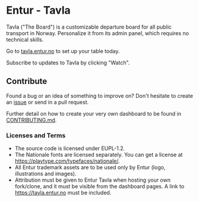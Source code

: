 # Entur - Tavla

Tavla ("The Board") is a customizable departure board for all public transport in Norway.
Personalize it from its admin panel, which requires no technical skills.

Go to [tavla.entur.no](https://tavla.entur.no) to set up your table today.

Subscribe to updates to Tavla by clicking "Watch".

## Contribute

Found a bug or an idea of something to improve on? Don't hesitate to create an [issue](https://github.com/entur/tavla/issues/new) or send in a pull request.

Further detail on how to create your very own dashboard to be found in [CONTRIBUTING.md](/tavla/CONTRIBUTING.md).

### Licenses and Terms

- The source code is licensed under EUPL-1.2.
- The Nationale fonts are licensed separately. You can get a license at <https://playtype.com/typefaces/nationale/>.
- All Entur trademark assets are to be used only by Entur (logo, illustrations and images).
- Attribution must be given to Entur Tavla when hosting your own fork/clone, and it must be visible from the dashboard pages. A link to <https://tavla.entur.no> must be included.
